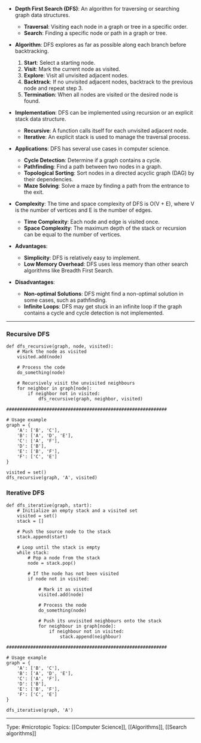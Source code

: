 - **Depth First Search (DFS)**: An algorithm for traversing or searching graph data structures.
  - **Traversal**: Visiting each node in a graph or tree in a specific order.
  - **Search**: Finding a specific node or path in a graph or tree.

- **Algorithm**: DFS explores as far as possible along each branch before backtracking.
  1. **Start**: Select a starting node.
  2. **Visit**: Mark the current node as visited.
  3. **Explore**: Visit all unvisited adjacent nodes.
  4. **Backtrack**: If no unvisited adjacent nodes, backtrack to the previous node and repeat step 3.
  5. **Termination**: When all nodes are visited or the desired node is found.

- **Implementation**: DFS can be implemented using recursion or an explicit stack data structure.
  - **Recursive**: A function calls itself for each unvisited adjacent node.
  - **Iterative**: An explicit stack is used to manage the traversal process.

- **Applications**: DFS has several use cases in computer science.
  - **Cycle Detection**: Determine if a graph contains a cycle.
  - **Pathfinding**: Find a path between two nodes in a graph.
  - **Topological Sorting**: Sort nodes in a directed acyclic graph (DAG) by their dependencies.
  - **Maze Solving**: Solve a maze by finding a path from the entrance to the exit.

- **Complexity**: The time and space complexity of DFS is O(V + E), where V is the number of vertices and E is the number of edges.
  - **Time Complexity**: Each node and edge is visited once.
  - **Space Complexity**: The maximum depth of the stack or recursion can be equal to the number of vertices.

- **Advantages**:
  - **Simplicity**: DFS is relatively easy to implement.
  - **Low Memory Overhead**: DFS uses less memory than other search algorithms like Breadth First Search.

- **Disadvantages**:
  - **Non-optimal Solutions**: DFS might find a non-optimal solution in some cases, such as pathfinding.
  - **Infinite Loops**: DFS may get stuck in an infinite loop if the graph contains a cycle and cycle detection is not implemented.

___

### Recursive DFS
```
def dfs_recursive(graph, node, visited):
	# Mark the node as visited
    visited.add(node)
	
	# Process the code
	do_something(node)

	# Recursively visit the unvisited neighbours
    for neighbor in graph[node]:
        if neighbor not in visited:
            dfs_recursive(graph, neighbor, visited)

############################################################

# Usage example
graph = {
    'A': ['B', 'C'],
    'B': ['A', 'D', 'E'],
    'C': ['A', 'F'],
    'D': ['B'],
    'E': ['B', 'F'],
    'F': ['C', 'E']
}

visited = set()
dfs_recursive(graph, 'A', visited)
```

### Iterative DFS

```
def dfs_iterative(graph, start):
	# Initialize an empty stack and a visited set
    visited = set()
    stack = []

	# Push the source node to the stack
	stack.append(start)

	# Loop until the stack is empty
    while stack:
	    # Pop a node from the stack
        node = stack.pop()

		# If the node has not been visited
        if node not in visited:

			# Mark it as visited
			visited.add(node)

			# Process the node
			do_something(node)

			# Push its unvisited neighbours onto the stack
			for neighbour in graph[node]:
				if neighbour not in visited:
					stack.append(neighbour) 			
			
############################################################

# Usage example
graph = {
    'A': ['B', 'C'],
    'B': ['A', 'D', 'E'],
    'C': ['A', 'F'],
    'D': ['B'],
    'E': ['B', 'F'],
    'F': ['C', 'E']
}

dfs_iterative(graph, 'A')

```

___
Type: #microtopic 
Topics: [[Computer Science]], [[Algorithms]], [[Search algorithms]]

